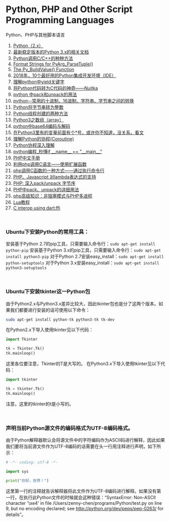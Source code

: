 # Python, PHP and Other Script Programming Languages
Python、PHP与其他脚本语言

1. [Python（2.x）](https://docs.python.org/2/)
1. [最新稳定版本的Python 3.x的相关文档](https://docs.python.org/3/)
1. [Python调用C/C++的种种方法](https://blog.csdn.net/fxjtoday/article/details/6059874)
1. [Format Strings for PyArg_ParseTuple()](http://www.wingware.com/psupport/python-manual/1.5/ext/parseTuple.html)
1. [The Py_BuildValue() Function](http://www.wingware.com/psupport/python-manual/1.5/ext/buildValue.html)
1. [2018年，10个最好用的Python集成开发环境（IDE）](https://mp.weixin.qq.com/s/AnqgTBNKmtNng7T-0-eRoQ)
1. [理解python中yield关键字](https://blog.csdn.net/libbyandhelen/article/details/78957369)
1. [将Python代码转为C代码的神奇——Nuitka](http://nuitka.net/doc/user-manual.html)
1. [python 中pack和unpack的用法](https://blog.csdn.net/fengjinghuanian/article/details/83994585)
1. [python--常用的十进制、16进制、字符串、字节串之间的转换](https://www.cnblogs.com/fqfanqi/p/7900758.html)
1. [Python将字节串转为整数](https://blog.csdn.net/wbdxz/article/details/82153550)
1. [Python线程创建的两种方法](https://blog.csdn.net/nicholas_dlut/article/details/80800396)
1. [Python3之数组（array）](https://cloud.tencent.com/developer/article/1406351)
1. [python中base64编码与解码](https://www.cnblogs.com/zanjiahaoge666/p/7242642.html)
1. [在Python3里有的变量前面有个\*号，或许你不知道，没关系，看文](https://www.toutiao.com/a6728656306883789316)
1. [理解Python的协程(Coroutine)](https://www.jianshu.com/p/84df78d3225a)
1. [Python协程深入理解](https://www.cnblogs.com/zhaof/p/7631851.html)
1. [python编程_秒懂if \_\_name\_\_ == "\_\_main\_\_"](https://www.toutiao.com/a6753082183482606087/)
1. [PHP中文手册](http://tool.oschina.net/apidocs/apidoc?api=php-zh)
1. [利用php调用C语言——使用扩展函数](http://c.biancheng.net/cpp/html/1401.html)
1.  [php调用C函数的一种方式——通过执行命令行](https://www.cnblogs.com/freeweb/p/5645699.html)
1. [PHP、Javascript 对lambda表达式的支持](https://blog.csdn.net/m0_37968109/article/details/77182593)
1. [PHP: 深入pack/unpack 字节序](https://www.cnblogs.com/andydao/p/4200662.html)
1. [PHP中pack、unpack的详细用法](https://segmentfault.com/a/1190000008305573)
1. [php高级知识：非阻塞模式与PHP多进程](https://www.toutiao.com/a6725332273668817419)
1. [Lua教程](http://www.runoob.com/lua/lua-tutorial.html)
1. [C interop using dart:ffi](https://dart.dev/guides/libraries/c-interop)

<br />

### Ubuntu下安装Python的常用工具：

安装基于Python 2.7的pip工具，只需要输入命令行：`sudo apt-get install python-pip`
安装基于Python 3.x的pip工具，只需要输入命令行：`sudo apt-get install python3-pip`
对于Python 2.7安装easy_install：`sudo apt-get install python-setuptools`
对于Python 3.x安装easy_install：`sudo apt-get install python3-setuptools`

<br />

### Ubuntu下安装tkinter这一Python包

由于Python2.x与Python3.x差异比较大，因此tkinter包也是分了这两个版本。如果我们都要进行安装的话可使用以下命令：
```bash
sudo apt-get install python-tk python3-tk tk-dev
```

在Python2.x下导入使用tkinter见以下代码：
```python
import Tkinter

tk = Tkinter.Tk()
tk.mainloop()
```

这里各位要注意，Tkinter的T是大写的。
在Python3.x下导入使用tkinter见以下代码：
```python
import tkinter

tk = tkinter.Tk()
tk.mainloop()
```

注意，这里的tkinter的t是小写的。

<br />

### 声明当前Python源文件的编码格式为UTF-8编码格式。
由于Python解释器默认会将源文件中的字符编码作为ASCII码进行解释，因此如果我们要将当前源文件作为UTF-8编码的话需要在头一行用注释进行声明，如下所示：
```python
# -*- coding: utf-8 -*-

import sys

print("你好，世界！")
```

这里第一行的注释就告诉解释器将此文件作为UTF-8编码进行解释。如果没有第一行，在执行此Python文件的时候就会这种错误：“SyntaxError: Non-ASCII character '\xe4' in file /Users/zenny-chen/programs/Python/test.py on line 9, but no encoding declared; see http://python.org/dev/peps/pep-0263/ for details”。

